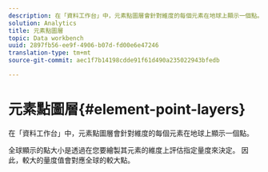 ```yaml
---
description: 在「資料工作台」中，元素點圖層會針對維度的每個元素在地球上顯示一個點。
solution: Analytics
title: 元素點圖層
topic: Data workbench
uuid: 2897fb56-ee9f-4906-b07d-fd00e6e47246
translation-type: tm+mt
source-git-commit: aec1f7b14198cdde91f61d490a235022943bfedb

---
```



# 元素點圖層{#element-point-layers}

在「資料工作台」中，元素點圖層會針對維度的每個元素在地球上顯示一個點。

全球顯示的點大小是透過在您要繪製其元素的維度上評估指定量度來決定。 因此，較大的量度值會對應全球的較大點。
